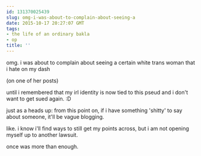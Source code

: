 ```yaml
---
id: 131370025439
slug: omg-i-was-about-to-complain-about-seeing-a
date: 2015-10-17 20:27:07 GMT
tags:
- the life of an ordinary bakla
- op
title: ''
---
```

omg. i was about to complain about seeing a certain white trans woman that i hate on my dash

(on one of her posts)

until i remembered that my irl identity is now tied to this pseud and i don't want to get sued again. :D

just as a heads up: from this point on, if i have something 'shitty' to say about someone, it'll be vague blogging.

like. i know i'll find ways to still get my points across, but i am not opening myself up to another lawsuit.

once was more than enough.